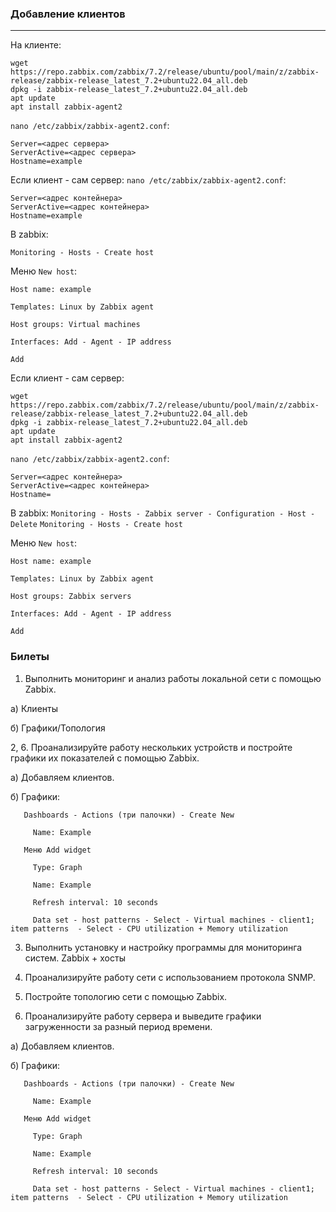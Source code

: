 ### Добавление клиентов
---
На клиенте:
```
wget https://repo.zabbix.com/zabbix/7.2/release/ubuntu/pool/main/z/zabbix-release/zabbix-release_latest_7.2+ubuntu22.04_all.deb
dpkg -i zabbix-release_latest_7.2+ubuntu22.04_all.deb
apt update 
apt install zabbix-agent2
```
`nano /etc/zabbix/zabbix-agent2.conf`:
```
Server=<адрес сервера>
ServerActive=<адрес сервера>
Hostname=example
```
Если клиент - сам сервер:
`nano /etc/zabbix/zabbix-agent2.conf`:
```
Server=<адрес контейнера>
ServerActive=<адрес контейнера>
Hostname=example
```

В zabbix:

  `Monitoring - Hosts - Create host`

Меню `New host`: 
    
    Host name: example
  
    Templates: Linux by Zabbix agent
  
    Host groups: Virtual machines
  
    Interfaces: Add - Agent - IP address
  
    Add

Если клиент - сам сервер:
```
wget https://repo.zabbix.com/zabbix/7.2/release/ubuntu/pool/main/z/zabbix-release/zabbix-release_latest_7.2+ubuntu22.04_all.deb
dpkg -i zabbix-release_latest_7.2+ubuntu22.04_all.deb
apt update 
apt install zabbix-agent2
```
`nano /etc/zabbix/zabbix-agent2.conf`:
```
Server=<адрес контейнера>
ServerActive=<адрес контейнера>
Hostname=
```
В zabbix:
  `Monitoring - Hosts - Zabbix server - Configuration - Host - Delete`
  `Monitoring - Hosts - Create host`

Меню `New host`: 
    
    Host name: example
  
    Templates: Linux by Zabbix agent
  
    Host groups: Zabbix servers
  
    Interfaces: Add - Agent - IP address
  
    Add

### Билеты
1. Выполнить мониторинг и анализ работы локальной сети с помощью Zabbix.

  а) Клиенты
   
  б) Графики/Топология

2, 6. Проанализируйте работу нескольких устройств и постройте графики их показателей с помощью Zabbix. 

  а) Добавляем клиентов.
  
  б) Графики:

       Dashboards - Actions (три палочки) - Create New
     
         Name: Example
     
       Меню Add widget
     
         Type: Graph
     
         Name: Example
     
         Refresh interval: 10 seconds
     
         Data set - host patterns - Select - Virtual machines - client1; item patterns  - Select - CPU utilization + Memory utilization
         
3. Выполнить установку и настройку программы для мониторинга систем.
   Zabbix + хосты

5. Проанализируйте работу сети с использованием протокола SNMP.


7. Постройте топологию сети с помощью Zabbix.
  

9. Проанализируйте работу сервера и выведите графики загруженности за разный период времени.

  а) Добавляем клиентов.
  
  б) Графики:

       Dashboards - Actions (три палочки) - Create New
     
         Name: Example
     
       Меню Add widget
     
         Type: Graph
     
         Name: Example
     
         Refresh interval: 10 seconds
     
         Data set - host patterns - Select - Virtual machines - client1; item patterns  - Select - CPU utilization + Memory utilization

